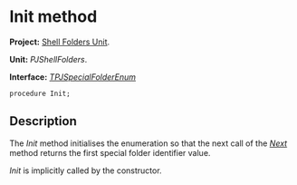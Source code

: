# Init method #

**Project:** [Shell Folders Unit](ShellFoldersUnit.md).

**Unit:** _PJShellFolders_.

**Interface:** _[TPJSpecialFolderEnum](TPJSpecialFolderEnum.md)_

```
procedure Init;
```

## Description ##

The _Init_ method initialises the enumeration so that the next call of the _[Next](TPJSpecialFolderEnumNext.md)_ method returns the first special folder identifier value.

_Init_ is implicitly called by the constructor.